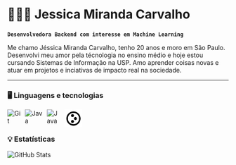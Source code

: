 # 👩🏻‍💻 Jessica Miranda Carvalho

**`Desenvolvedora Backend com interesse em Machine Learning`**

Me chamo Jéssica Miranda Carvalho, tenho 20 anos e moro em São Paulo. Desenvolvi meu amor pela técnologia no ensino médio e hoje estou cursando Sistemas de Informação na USP. Amo aprender coisas novas e atuar em projetos e inciativas de impacto real na sociedade.

--- 

### 🖥️ Linguagens e tecnologias 

<img 
    align="left" 
    alt="Git" 
    title="Git"
    width="30px" 
    style="padding-right: 10px;" 
    src="https://cdn.jsdelivr.net/gh/devicons/devicon@latest/icons/git/git-original.svg" 
/>

<img 
    align="left" 
    alt="Java" 
    title="Java"
    width="40px" 
    style="padding-right: 10px;" 
    src="https://cdn.jsdelivr.net/gh/devicons/devicon@latest/icons/java/java-plain-wordmark.svg"
/>

<img 
    align="left" 
    alt="Java" 
    title="C"
    width="30px" 
    style="padding-right: 10px;" 
    src="https://cdn.jsdelivr.net/gh/devicons/devicon@latest/icons/c/c-original.svg"
/>

<img 
    align="left" 
    alt="Java" 
    title="Plone"
    width="40px" 
    style="padding-right: 10px;" 
    src="./plone-logo.svg"
/>

<br> <br>


### 💡 Estatísticas
<p>
  <img 
    align="left" 
    alt="GitHub Stats" 
    height="200" 
    style="padding-right: 10px;" 
    src="https://github-readme-stats.vercel.app/api?username=jessicarvalho25&show_icons=true&theme=radical&include_all_commits=true&locale=pt-br" 
  />


